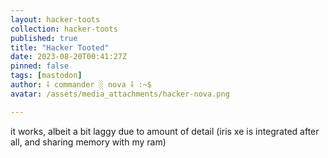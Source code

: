 ```yaml
---
layout: hacker-toots
collection: hacker-toots
published: true
title: "Hacker Tooted"
date: 2023-08-20T00:41:27Z
pinned: false
tags: [mastodon]
author: ⸸ commander ░ nova ⸸ :~$
avatar: /assets/media_attachments/hacker-nova.png

---
```


<p>it works, albeit a bit laggy due to amount of detail (iris xe is integrated after all, and sharing memory with my ram)</p>


